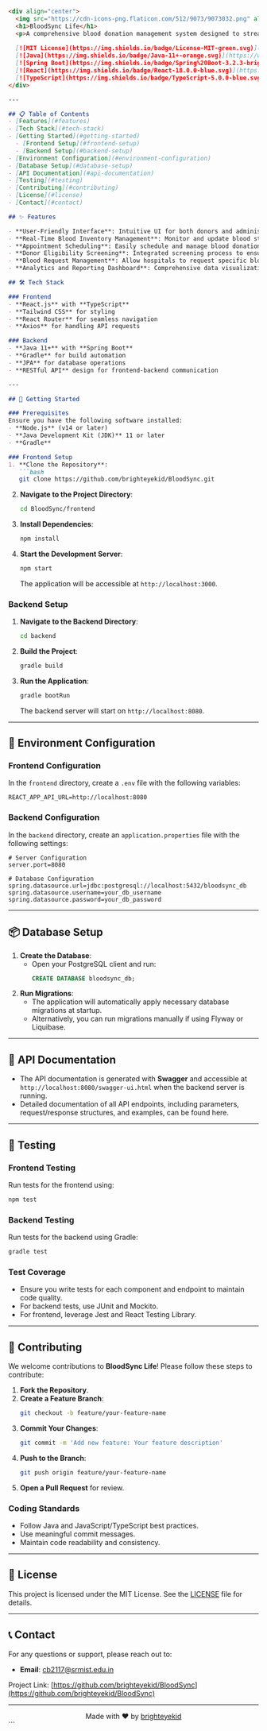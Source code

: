 

```markdown
<div align="center">
  <img src="https://cdn-icons-png.flaticon.com/512/9073/9073032.png" alt="BloodSync Life Logo" width="200"/>
  <h1>BloodSync Life</h1>
  <p>A comprehensive blood donation management system designed to streamline the process of blood donation and distribution.</p>
  
  [![MIT License](https://img.shields.io/badge/License-MIT-green.svg)](https://choosealicense.com/licenses/mit/)
  [![Java](https://img.shields.io/badge/Java-11+-orange.svg)](https://www.oracle.com/java/)
  [![Spring Boot](https://img.shields.io/badge/Spring%20Boot-3.2.3-brightgreen.svg)](https://spring.io/projects/spring-boot)
  [![React](https://img.shields.io/badge/React-18.0.0-blue.svg)](https://reactjs.org/)
  [![TypeScript](https://img.shields.io/badge/TypeScript-5.0.0-blue.svg)](https://www.typescriptlang.org/)
</div>

---

## 📋 Table of Contents
- [Features](#features)
- [Tech Stack](#tech-stack)
- [Getting Started](#getting-started)
  - [Frontend Setup](#frontend-setup)
  - [Backend Setup](#backend-setup)
- [Environment Configuration](#environment-configuration)
- [Database Setup](#database-setup)
- [API Documentation](#api-documentation)
- [Testing](#testing)
- [Contributing](#contributing)
- [License](#license)
- [Contact](#contact)

## ✨ Features

- **User-Friendly Interface**: Intuitive UI for both donors and administrators.
- **Real-Time Blood Inventory Management**: Monitor and update blood stock in real-time.
- **Appointment Scheduling**: Easily schedule and manage blood donation appointments.
- **Donor Eligibility Screening**: Integrated screening process to ensure donor eligibility.
- **Blood Request Management**: Allow hospitals to request specific blood types.
- **Analytics and Reporting Dashboard**: Comprehensive data visualization for better insights.

## 🛠️ Tech Stack

### Frontend
- **React.js** with **TypeScript**
- **Tailwind CSS** for styling
- **React Router** for seamless navigation
- **Axios** for handling API requests

### Backend
- **Java 11+** with **Spring Boot**
- **Gradle** for build automation
- **JPA** for database operations
- **RESTful API** design for frontend-backend communication

---

## 🚀 Getting Started

### Prerequisites
Ensure you have the following software installed:
- **Node.js** (v14 or later)
- **Java Development Kit (JDK)** 11 or later
- **Gradle**

### Frontend Setup
1. **Clone the Repository**:
   ```bash
   git clone https://github.com/brighteyekid/BloodSync.git
   ```
2. **Navigate to the Project Directory**:
   ```bash
   cd BloodSync/frontend
   ```
3. **Install Dependencies**:
   ```bash
   npm install
   ```
4. **Start the Development Server**:
   ```bash
   npm start
   ```
   The application will be accessible at `http://localhost:3000`.

### Backend Setup
1. **Navigate to the Backend Directory**:
   ```bash
   cd backend
   ```
2. **Build the Project**:
   ```bash
   gradle build
   ```
3. **Run the Application**:
   ```bash
   gradle bootRun
   ```
   The backend server will start on `http://localhost:8080`.

---

## 🔧 Environment Configuration

### Frontend Configuration
In the `frontend` directory, create a `.env` file with the following variables:
```env
REACT_APP_API_URL=http://localhost:8080
```

### Backend Configuration
In the `backend` directory, create an `application.properties` file with the following settings:
```properties
# Server Configuration
server.port=8080

# Database Configuration
spring.datasource.url=jdbc:postgresql://localhost:5432/bloodsync_db
spring.datasource.username=your_db_username
spring.datasource.password=your_db_password
```

---

## 📦 Database Setup

1. **Create the Database**:
   - Open your PostgreSQL client and run:
     ```sql
     CREATE DATABASE bloodsync_db;
     ```
2. **Run Migrations**:
   - The application will automatically apply necessary database migrations at startup.
   - Alternatively, you can run migrations manually if using Flyway or Liquibase.

---

## 📜 API Documentation

- The API documentation is generated with **Swagger** and accessible at `http://localhost:8080/swagger-ui.html` when the backend server is running.
- Detailed documentation of all API endpoints, including parameters, request/response structures, and examples, can be found here.

---

## 🧪 Testing

### Frontend Testing
Run tests for the frontend using:
```bash
npm test
```

### Backend Testing
Run tests for the backend using Gradle:
```bash
gradle test
```

### Test Coverage
- Ensure you write tests for each component and endpoint to maintain code quality.
- For backend tests, use JUnit and Mockito.
- For frontend, leverage Jest and React Testing Library.

---

## 🤝 Contributing

We welcome contributions to **BloodSync Life**! Please follow these steps to contribute:

1. **Fork the Repository**.
2. **Create a Feature Branch**:
   ```bash
   git checkout -b feature/your-feature-name
   ```
3. **Commit Your Changes**:
   ```bash
   git commit -m 'Add new feature: Your feature description'
   ```
4. **Push to the Branch**:
   ```bash
   git push origin feature/your-feature-name
   ```
5. **Open a Pull Request** for review.

### Coding Standards
- Follow Java and JavaScript/TypeScript best practices.
- Use meaningful commit messages.
- Maintain code readability and consistency.

---

## 📄 License

This project is licensed under the MIT License. See the [LICENSE](LICENSE) file for details.

---

## 📞 Contact

For any questions or support, please reach out to:
- **Email**: [cb2117@srmist.edu.in](mailto:cb2117@srmist.edu.in)
  
Project Link: [https://github.com/brighteyekid/BloodSync](https://github.com/brighteyekid/BloodSync)

---

<div align="center">
  Made with ❤️ by <a href="https://github.com/brighteyekid">brighteyekid</a>
</div>
```
